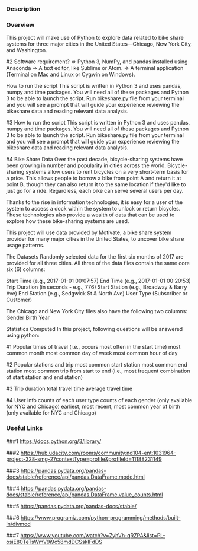 ### Description

### Overview
This project will make use of Python to explore data related to bike share systems for three major cities in the United States—Chicago, New York City, and Washington.

#2 Software requirement?
=> Python 3, NumPy, and pandas installed using Anaconda
=> A text editor, like Sublime or Atom.
=> A terminal application (Terminal on Mac and Linux or Cygwin on Windows).

How to run the script
This script is written in Python 3 and uses pandas, numpy and time packages. You will need all of these packages and Python 3 to be able to launch the script.
Run bikeshare.py file from your terminal and you will see a prompt that will guide your experience reviewing the bikeshare data and reading relevant data analysis.

#3 How to run the script
This script is written in Python 3 and uses pandas, numpy and time packages. You will need all of these packages and Python 3 to be able to launch the script.
Run bikeshare.py file from your terminal and you will see a prompt that will guide your experience reviewing the bikeshare data and reading relevant data analysis.


#4 Bike Share Data
Over the past decade, bicycle-sharing systems have been growing in number and popularity in cities across the world. Bicycle-sharing systems allow users to rent bicycles on a very short-term basis for a price. This allows people to borrow a bike from point A and return it at point B, though they can also return it to the same location if they'd like to just go for a ride. Regardless, each bike can serve several users per day.

Thanks to the rise in information technologies, it is easy for a user of the system to access a dock within the system to unlock or return bicycles. These technologies also provide a wealth of data that can be used to explore how these bike-sharing systems are used.

This project will use data provided by Motivate, a bike share system provider for many major cities in the United States, to uncover bike share usage patterns.

The Datasets
Randomly selected data for the first six months of 2017 are provided for all three cities. All three of the data files contain the same core six (6) columns:

Start Time (e.g., 2017-01-01 00:07:57)
End Time (e.g., 2017-01-01 00:20:53)
Trip Duration (in seconds - e.g., 776)
Start Station (e.g., Broadway & Barry Ave)
End Station (e.g., Sedgwick St & North Ave)
User Type (Subscriber or Customer)

The Chicago and New York City files also have the following two columns:
Gender
Birth Year

Statistics Computed
In this project, following questions will be answered using python:

#1 Popular times of travel (i.e., occurs most often in the start time)
most common month
most common day of week
most common hour of day

#2 Popular stations and trip
most common start station
most common end station
most common trip from start to end (i.e., most frequent combination of start station and end station)

#3 Trip duration
total travel time
average travel time

#4 User info
counts of each user type
counts of each gender (only available for NYC and Chicago)
earliest, most recent, most common year of birth (only available for NYC and Chicago)

### Useful Links

###1 https://docs.python.org/3/library/

###2 https://hub.udacity.com/rooms/community:nd104-ent:1031964-project-328-smg-2?contextType=profile&profileId=11188231149

###3 https://pandas.pydata.org/pandas-docs/stable/reference/api/pandas.DataFrame.mode.html

###4 https://pandas.pydata.org/pandas-docs/stable/reference/api/pandas.DataFrame.value_counts.html

###5 https://pandas.pydata.org/pandas-docs/stable/

###6 https://www.programiz.com/python-programming/methods/built-in/divmod

###7 https://www.youtube.com/watch?v=ZyhVh-qRZPA&list=PL-osiE80TeTsWmV9i9c58mdDCSskIFdDS
